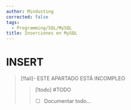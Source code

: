 ```yaml
---
author: Mindusting
corrected: false
tags:
  - Programming/SQL/MySQL
title: Inserciones en MySQL
---
```


# INSERT

> [!fail]- ESTE APARTADO ESTÁ INCOMPLEO
> > [!todo] #TODO
> > - [ ] Documentar todo...
